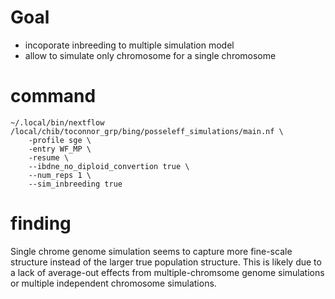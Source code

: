 # Goal

- incoporate inbreeding to multiple simulation model
- allow to simulate only chromosome for a single chromosome

# command

```
~/.local/bin/nextflow /local/chib/toconnor_grp/bing/posseleff_simulations/main.nf \
    -profile sge \
    -entry WF_MP \
    -resume \
    --ibdne_no_diploid_convertion true \
    --num_reps 1 \
    --sim_inbreeding true 
```

# finding

Single chrome genome simulation seems to capture more fine-scale structure
instead of the larger true population structure. This is likely due to a lack
of average-out effects from multiple-chromsome genome simulations or multiple
independent chromosome simulations.
